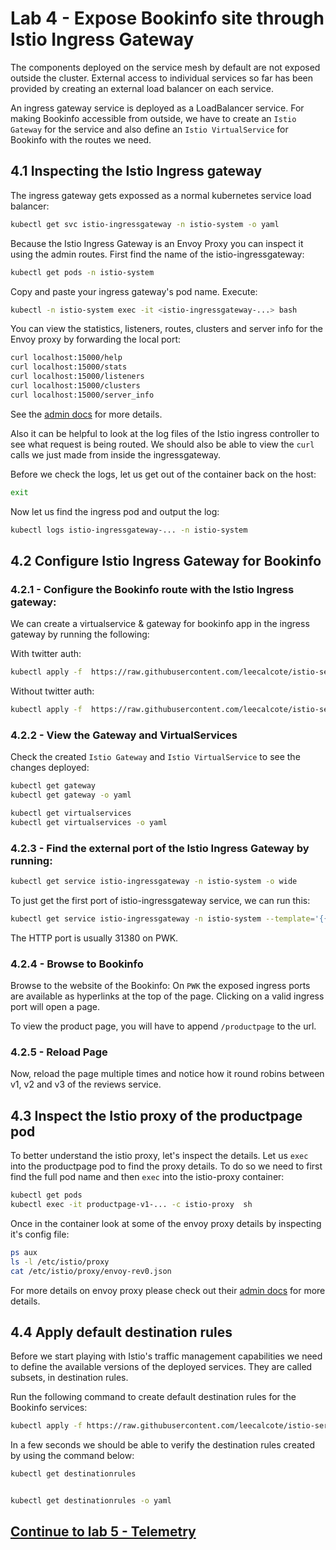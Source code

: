 # Lab 4 - Expose Bookinfo site through Istio Ingress Gateway

The components deployed on the service mesh by default are not exposed outside the cluster. External access to individual services so far has been provided by creating an external load balancer on each service.

An ingress gateway service is deployed as a LoadBalancer service. For making Bookinfo accessible from outside, we have to create an `Istio Gateway` for the service and also define an `Istio VirtualService` for Bookinfo with the routes we need.

## 4.1 Inspecting the Istio Ingress gateway

The ingress gateway gets expossed as a normal kubernetes service load balancer:
```sh
kubectl get svc istio-ingressgateway -n istio-system -o yaml
```

Because the Istio Ingress Gateway is an Envoy Proxy you can inspect it using the admin routes.  First find the name of the istio-ingressgateway:

```sh
kubectl get pods -n istio-system
```
Copy and paste your ingress gateway's pod name. Execute:
```sh
kubectl -n istio-system exec -it <istio-ingressgateway-...> bash
```

You can view the statistics, listeners, routes, clusters and server info for the Envoy proxy by forwarding the local port:

```sh
curl localhost:15000/help
curl localhost:15000/stats
curl localhost:15000/listeners
curl localhost:15000/clusters
curl localhost:15000/server_info
```

See the [admin docs](https://www.envoyproxy.io/docs/envoy/latest/operations/admin) for more details.

Also it can be helpful to look at the log files of the Istio ingress controller to see what request is being routed. We should also be able to view the `curl` calls we just made from inside the ingressgateway. 

Before we check the logs, let us get out of the container back on the host:
```sh
exit
```

Now let us find the ingress pod and output the log:

```sh
kubectl logs istio-ingressgateway-... -n istio-system
```

## 4.2 Configure Istio Ingress Gateway for Bookinfo

### 4.2.1 - Configure the Bookinfo route with the Istio Ingress gateway:

We can create a virtualservice & gateway for bookinfo app in the ingress gateway by running the following:

With twitter auth:
```sh
kubectl apply -f  https://raw.githubusercontent.com/leecalcote/istio-service-mesh-workshop/master/deployment_files/istio-1.0.4/bookinfo-gateway-twitter-auth.yaml
```

Without twitter auth:
```sh
kubectl apply -f  https://raw.githubusercontent.com/leecalcote/istio-service-mesh-workshop/master/deployment_files/istio-1.0.4/bookinfo-gateway.yaml
```

### 4.2.2 - View the Gateway and VirtualServices

Check the created `Istio Gateway` and `Istio VirtualService` to see the changes deployed:
```sh
kubectl get gateway
kubectl get gateway -o yaml

kubectl get virtualservices
kubectl get virtualservices -o yaml
```

### 4.2.3 - Find the external port of the Istio Ingress Gateway by running:

```sh
kubectl get service istio-ingressgateway -n istio-system -o wide
```

To just get the first port of istio-ingressgateway service, we can run this:
```sh
kubectl get service istio-ingressgateway -n istio-system --template='{{(index .spec.ports 0).nodePort}}'
```

The HTTP port is usually 31380 on PWK.

### 4.2.4 - Browse to Bookinfo
Browse to the website of the Bookinfo: On `PWK` the exposed ingress ports are available as hyperlinks at the top of the page. Clicking on a valid ingress port will open a page.

To view the product page, you will have to append
`/productpage` to the url.


### 4.2.5 - Reload Page
Now, reload the page multiple times and notice how it round robins between v1, v2 and v3 of the reviews service.


## 4.3 Inspect the Istio proxy of the productpage pod

To better understand the istio proxy, let's inspect the details.  Let us `exec` into the productpage pod to find the proxy details.  To do so we need to first find the full pod name and then `exec` into the istio-proxy container:

```sh
kubectl get pods
kubectl exec -it productpage-v1-... -c istio-proxy  sh
```

Once in the container look at some of the envoy proxy details by inspecting it's config file:

```sh
ps aux
ls -l /etc/istio/proxy
cat /etc/istio/proxy/envoy-rev0.json
```


For more details on envoy proxy please check out their [admin docs](https://www.envoyproxy.io/docs/envoy/v1.5.0/operations/admin) for more details.

## 4.4 Apply default destination rules

Before we start playing with Istio's traffic management capabilities we need to define the available versions of the deployed services. They are called subsets, in destination rules.

Run the following command to create default destination rules for the Bookinfo services:
```sh
kubectl apply -f https://raw.githubusercontent.com/leecalcote/istio-service-mesh-workshop/master/deployment_files/istio-1.0.4/destination-rule-all-mtls.yaml
```

In a few seconds we should be able to verify the destination rules created by using the command below:

```sh
kubectl get destinationrules


kubectl get destinationrules -o yaml
```


## [Continue to lab 5 - Telemetry](../lab-5/README.md)
